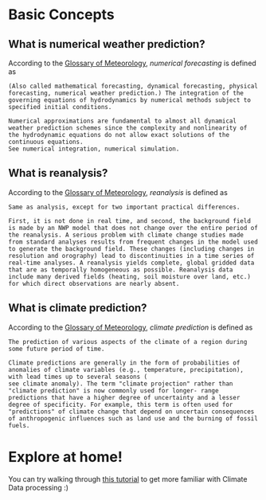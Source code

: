 # Basic Concepts

## What is numerical weather prediction?
According to the [Glossary of Meteorology](https://glossary.ametsoc.org/wiki/Numerical_forecasting), _numerical forecasting_ is defined as
~~~
(Also called mathematical forecasting, dynamical forecasting, physical forecasting, numerical weather prediction.) The integration of the governing equations of hydrodynamics by numerical methods subject to specified initial conditions.

Numerical approximations are fundamental to almost all dynamical weather prediction schemes since the complexity and nonlinearity of the hydrodynamic equations do not allow exact solutions of the continuous equations.
See numerical integration, numerical simulation.
~~~

## What is reanalysis?
According to the [Glossary of Meteorology](https://glossary.ametsoc.org/wiki/Reanalysis), _reanalysis_ is defined as 

~~~  
Same as analysis, except for two important practical differences.

First, it is not done in real time, and second, the background field is made by an NWP model that does not change over the entire period of the reanalysis. A serious problem with climate change studies made from standard analyses results from frequent changes in the model used to generate the background field. These changes (including changes in resolution and orography) lead to discontinuities in a time series of real-time analyses. A reanalysis yields complete, global gridded data that are as temporally homogeneous as possible. Reanalysis data include many derived fields (heating, soil moisture over land, etc.) for which direct observations are nearly absent.
~~~ 

## What is climate prediction?
According to the [Glossary of Meteorology](https://glossary.ametsoc.org/wiki/Climate_prediction), _climate prediction_ is defined as 

~~~  
The prediction of various aspects of the climate of a region during some future period of time.

Climate predictions are generally in the form of probabilities of anomalies of climate variables (e.g., temperature, precipitation), with lead times up to several seasons (
see climate anomaly). The term "climate projection" rather than "climate prediction" is now commonly used for longer- range predictions that have a higher degree of uncertainty and a lesser degree of specificity. For example, this term is often used for "predictions" of climate change that depend on uncertain consequences of anthropogenic influences such as land use and the burning of fossil fuels.
~~~

# Explore at home!

You can try walking through [this tutorial](https://nordicesmhub.github.io/climate-data-tutorial/) to get more familiar with Climate Data processing :)
